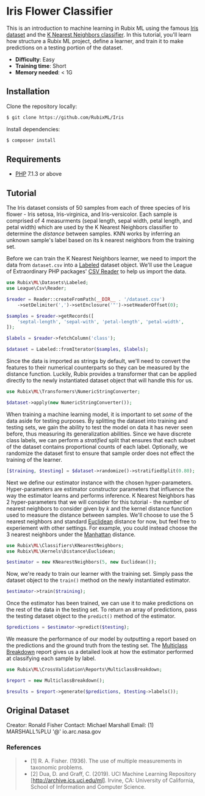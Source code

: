 # Iris Flower Classifier

This is an introduction to machine learning in Rubix ML using the famous [Iris dataset](https://en.wikipedia.org/wiki/Iris_flower_data_set) and the [K Nearest Neighbors classifier](https://github.com/RubixML/RubixML#k-nearest-neighbors). In this tutorial, you'll learn how structure a Rubix ML project, define a learner, and train it to make predictions on a testing portion of the dataset.

- **Difficulty**: Easy
- **Training time**: Short
- **Memory needed**: < 1G

## Installation

Clone the repository locally:
```sh
$ git clone https://github.com/RubixML/Iris
```

Install dependencies:
```sh
$ composer install
```

## Requirements
- [PHP](https://php.net) 7.1.3 or above

## Tutorial
The Iris dataset consists of 50 samples from each of three species of Iris flower - Iris setosa, Iris-virginica, and Iris-versicolor. Each sample is comprised of 4 measurments (sepal length, sepal width, petal length, and petal width) which are used by the K Nearest Neighbors classifier to determine the *distance* between samples. KNN works by inferring an unknown sample's label based on its k nearest neighbors from the training set.

Before we can train the K Nearest Neighbors learner, we need to import the data from `dataset.csv` into a [Labeled](https://github.com/RubixML/RubixML#labeled) dataset object. We'll use the League of Extraordinary PHP packages' [CSV Reader](https://csv.thephpleague.com/) to help us import the data.

```php
use Rubix\ML\Datasets\Labeled;
use League\Csv\Reader;

$reader = Reader::createFromPath(__DIR__ . '/dataset.csv')
    ->setDelimiter(',')->setEnclosure('"')->setHeaderOffset(0);

$samples = $reader->getRecords([
    'septal-length', 'sepal-with', 'petal-length', 'petal-width',
]);

$labels = $reader->fetchColumn('class');

$dataset = Labeled::fromIterator($samples, $labels);
```

Since the data is imported as strings by default, we'll need to convert the features to their numerical counterparts so they can be measured by the distance function. Luckily, Rubix provides a transformer that can be applied directly to the newly instantiated dataset object that will handle this for us.

```php
use Rubix\ML\Transformers\NumericStringConverter;

$dataset->apply(new NumericStringConverter());
```

When training a machine learning model, it is important to set *some* of the data aside for testing purposes. By splitting the dataset into training and testing sets, we gain the ability to test the model on data it has never seen before, thus measuring its generalization abilities. Since we have discrete class labels, we can perform a *stratified* split that ensures that each subset of the dataset contains proportional counts of each label. Optionally, we randomize the dataset first to ensure that sample order does not effect the training of the learner.

```php
[$training, $testing] = $dataset->randomize()->stratifiedSplit(0.80);
```

Next we define our estimator instance with the chosen hyper-parameters. Hyper-parameters are estimator constructor parameters that influence the way the estimator learns and performs inference. K Nearest Neighbors has 2 hyper-parameters that we will consider for this tutorial - the number of nearest neighbors to consider given by *k* and the kernel distance function used to measure the distance between samples. We'll choose to use the 5 nearest neighbors and standard [Euclidean](https://github.com/RubixML/RubixML#euclidean) distance for now, but feel free to experiement with other settings. For example, you could instead choose the 3 nearest neighbors under the [Manhattan](https://github.com/RubixML/RubixML#manhattan) distance.

```php
use Rubix\ML\Classifiers\KNearestNeighbors;
use Rubix\ML\Kernels\Distance\Euclidean;

$estimator = new KNearestNeighbors(5, new Euclidean());
```

Now, we're ready to train our learner with the training set. Simply pass the dataset object to the `train()` method on the newly instantiated estimator.

```php
$estimator->train($training);
```

Once the estimator has been trained, we can use it to make predictions on the rest of the data in the testing set. To return an array of predictions, pass the testing dataset object to the `predict()` method of the estimator. 

```php
$predictions = $estimator->predict($testing);
```

We measure the performance of our model by outputting a report based on the predictions and the ground truth from the testing set. The [Multiclass Breakdown](https://github.com/RubixML/RubixML#multiclass-breakdown) report gives us a detailed look at how the estimator performed at classifying each sample by label.

```php
use Rubix\ML\CrossValidation\Reports\MulticlassBreakdown;

$report = new MulticlassBreakdown();

$results = $report->generate($predictions, $testing->labels());
```

## Original Dataset
Creator: Ronald Fisher
Contact: Michael Marshall
Email: (1) MARSHALL%PLU '@' io.arc.nasa.gov

### References
>- [1] R. A. Fisher. (1936). The use of multiple measurements in taxonomic problems.
>- [2] Dua, D. and Graff, C. (2019). UCI Machine Learning Repository [http://archive.ics.uci.edu/ml]. Irvine, CA: University of California, School of Information and Computer Science.
